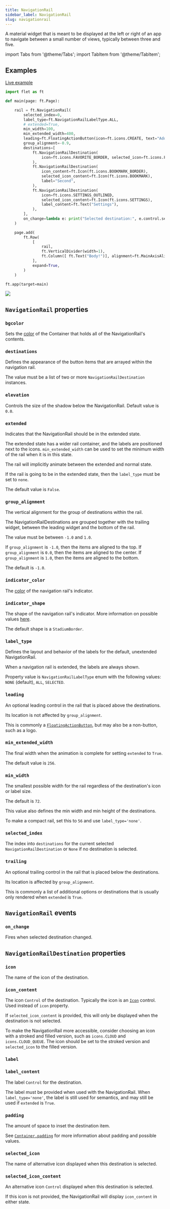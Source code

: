 ```yaml
---
title: NavigationRail
sidebar_label: NavigationRail
slug: navigationrail
---
```


A material widget that is meant to be displayed at the left or right of an app to navigate between a small number of views, typically between three and five.

import Tabs from '@theme/Tabs';
import TabItem from '@theme/TabItem';

## Examples

[Live example](https://flet-controls-gallery.fly.dev/navigation/navigationrail)

<Tabs groupId="language">
  <TabItem value="python" label="Python" default>

```python
import flet as ft

def main(page: ft.Page):

    rail = ft.NavigationRail(
        selected_index=0,
        label_type=ft.NavigationRailLabelType.ALL,
        # extended=True,
        min_width=100,
        min_extended_width=400,
        leading=ft.FloatingActionButton(icon=ft.icons.CREATE, text="Add"),
        group_alignment=-0.9,
        destinations=[
            ft.NavigationRailDestination(
                icon=ft.icons.FAVORITE_BORDER, selected_icon=ft.icons.FAVORITE, label="First"
            ),
            ft.NavigationRailDestination(
                icon_content=ft.Icon(ft.icons.BOOKMARK_BORDER),
                selected_icon_content=ft.Icon(ft.icons.BOOKMARK),
                label="Second",
            ),
            ft.NavigationRailDestination(
                icon=ft.icons.SETTINGS_OUTLINED,
                selected_icon_content=ft.Icon(ft.icons.SETTINGS),
                label_content=ft.Text("Settings"),
            ),
        ],
        on_change=lambda e: print("Selected destination:", e.control.selected_index),
    )

    page.add(
        ft.Row(
            [
                rail,
                ft.VerticalDivider(width=1),
                ft.Column([ ft.Text("Body!")], alignment=ft.MainAxisAlignment.START, expand=True),
            ],
            expand=True,
        )
    )

ft.app(target=main)
```
  </TabItem>
</Tabs>

<img src="/img/docs/controls/navigation-rail/custom-navrail.png" className="screenshot-50" />

## `NavigationRail` properties

### `bgcolor`

Sets the [color](/docs/guides/python/colors) of the Container that holds all of the NavigationRail's contents.

### `destinations`

Defines the appearance of the button items that are arrayed within the navigation rail.

The value must be a list of two or more `NavigationRailDestination` instances.

### `elevation`

Controls the size of the shadow below the NavigationRail. Default value is `0.0`.

### `extended`

Indicates that the NavigationRail should be in the extended state.

The extended state has a wider rail container, and the labels are positioned next to the icons. `min_extended_width` can be used to set the minimum width of the rail when it is in this state.

The rail will implicitly animate between the extended and normal state.

If the rail is going to be in the extended state, then the `label_type` must be set to `none`.

The default value is `False`.

### `group_alignment`

The vertical alignment for the group of destinations within the rail.

The NavigationRailDestinations are grouped together with the trailing widget, between the leading widget and the bottom of the rail.

The value must be between `-1.0` and `1.0`.

If `group_alignment` is `-1.0`, then the items are aligned to the top. If `group_alignment` is `0.0`, then the items are aligned to the center. If `group_alignment` is `1.0`, then the items are aligned to the bottom.

The default is `-1.0`.

### `indicator_color`

The [color](/docs/guides/python/colors) of the navigation rail's indicator.

### `indicator_shape`

The shape of the navigation rail's indicator. More information on possible values [here](alertdialog#shape).

The default shape is a `StadiumBorder`.

### `label_type`

Defines the layout and behavior of the labels for the default, unextended NavigationRail.

When a navigation rail is extended, the labels are always shown.

Property value is `NavigationRailLabelType` enum with the following values: `NONE` (default), `ALL`, `SELECTED`.

### `leading`

An optional leading control in the rail that is placed above the destinations.

Its location is not affected by `group_alignment`.

This is commonly a [`FloatingActionButton`](floatingactionbutton), but may also be a non-button, such as a logo.

### `min_extended_width`

The final width when the animation is complete for setting `extended` to `True`.

The default value is `256`.

### `min_width`

The smallest possible width for the rail regardless of the destination's icon or label size.

The default is `72`.

This value also defines the min width and min height of the destinations.

To make a compact rail, set this to `56` and use `label_type='none'`.

### `selected_index`

The index into `destinations` for the current selected `NavigationRailDestination` or `None` if no destination is selected.

### `trailing`

An optional trailing control in the rail that is placed below the destinations.

Its location is affected by `group_alignment`.

This is commonly a list of additional options or destinations that is usually only rendered when `extended` is `True`.

## `NavigationRail` events

### `on_change`

Fires when selected destination changed.

## `NavigationRailDestination` properties

### `icon`

The name of the icon of the destination.

### `icon_content`

The icon `Control` of the destination. Typically the icon is an [`Icon`](icon) control. Used instead of `icon` property.

If `selected_icon_content` is provided, this will only be displayed when the destination is not selected.

To make the NavigationRail more accessible, consider choosing an icon with a stroked and filled version, such as `icons.CLOUD` and `icons.CLOUD_QUEUE`. The icon should be set to the stroked version and `selected_icon` to the filled version.

### `label`

### `label_content`

The label `Control` for the destination.

The label must be provided when used with the NavigationRail. When `label_type='none'`, the label is still used for semantics, and may still be used if `extended` is `True`.

### `padding`

The amount of space to inset the destination item.

See [`Container.padding`](container#padding) for more information about padding and possible values.

### `selected_icon`

The name of alternative icon displayed when this destination is selected.

### `selected_icon_content`

An alternative icon `Control` displayed when this destination is selected.

If this icon is not provided, the NavigationRail will display `icon_content` in either state.